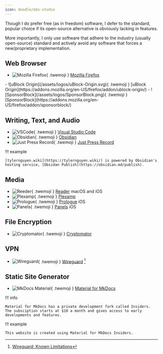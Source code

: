 ```yaml
---
icon: doodle/obs-studio
---
```


Though I do prefer free (as in freedom) software, I defer to the standard, popular choice if its open-source alternative is obviously lacking in features.

More importantly, I only use software that adhere to the industry (usually open-source) standard and actively avoid any software that forces a new/proprietary implementation.

## Web Browser

<div class="grid cards" markdown>

- ![Mozilla Firefox](/assets/logos/Firefox.svg){ .twemoji } [Mozilla Firefox](https://www.mozilla.org/en-US/firefox/new/)

</div>

<div class="grid cards" markdown>
- ![uBlock Origin](/assets/logos/uBlock-Origin.svg){ .twemoji } [uBlock Origin](https://addons.mozilla.org/en-US/firefox/addon/ublock-origin/)
- ![SponsorBlock](/assets/logos/SponsorBlock.png){ .twemoji } [SponsorBlock](https://addons.mozilla.org/en-US/firefox/addon/sponsorblock/)

</div>

## Writing, Text, and Audio

<div class="grid cards" markdown>

- ![VSCode](/assets/logos/VSCode.png){ .twemoji } [Visual Studio Code](https://code.visualstudio.com/)
- ![Obsidian](/assets/logos/Obsidian.png){ .twemoji } [Obsidian](https://obsidian.md/)
- ![Just Press Record](/assets/logos/Just-Press-Record.png){ .twemoji } [Just Press Record](https://www.openplanetsoftware.com/just-press-record/)

</div>

!!! example

    [tylernguyen.wiki](https://tylernguyen.wiki/) is powered by Obsidian's hosting service, [Obsidan Publish](https://obsidian.md/publish).

## Media

<div class="grid cards" markdown>

- ![Reeder](/assets/logos/Reeder.jpg){ .twemoji } [Reader](https://reederapp.com/) macOS and iOS
- ![Plexamp](/assets/logos/Plexamp.png){ .twemoji } [Plexamp](https://plexamp.com/)
- ![Prologue](/assets/logos/Prologue.jpg){ .twemoji } [Prologue](https://prologue.audio/) iOS
- ![Panels](/assets/logos/Panels.png){ .twemoji } [Panels](https://panels.app/) iOS

</div>

## File Encryption

<div class="grid cards" markdown>

- ![Cryptomator](/assets/logos/Cryptomator.svg){ .twemoji } [Cryptomator](https://cryptomator.org/)

</div>

## VPN

<div class="grid cards" markdown>

- ![Wireguard](/assets/logos/Wireguard.svg){ .twemoji } [Wireguard](https://www.wireguard.com/) [^1]

</div>

## Static Site Generator

<div class="grid cards" markdown>

- ![MkDocs Material](/assets/logos/MkDocs-Material.png){ .twemoji } [Material for MkDocs](https://squidfunk.github.io/mkdocs-material/)

</div>

!!! info

    Material for MkDocs has a private development fork called Insiders. The subsciption starts at $10 a month and gives access to early developments and features.

!!! example

    This website is created using Material for MkDocs Insiders.

[^1]: [Wireguard: Known Limitations](https://www.wireguard.com/known-limitations/)